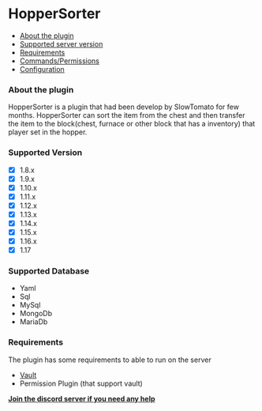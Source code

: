 # HopperSorter

* [About the plugin](https://github.com/SlowTomato/HopperSorter_public/wiki#about-the-plugin)
* [Supported server version](https://github.com/SlowTomato/HopperSorter_public/wiki#supported-version)
* [Requirements](https://github.com/SlowTomato/HopperSorter_public/wiki#requirements)
* [Commands/Permissions](https://github.com/SlowTomato/HopperSorter_public/wiki/Commands-&-Permissions)
* [Configuration](https://github.com/SlowTomato/HopperSorter_public/wiki/Configuration)

### About the plugin

HopperSorter is a plugin that had been develop by SlowTomato for few months. HopperSorter can sort the item from the chest and then transfer the item to the block(chest, furnace or other block that has a inventory) that player set in the hopper.


### Supported Version

- [x] 1.8.x
- [x] 1.9.x
- [x] 1.10.x
- [x] 1.11.x
- [x] 1.12.x
- [x] 1.13.x
- [x] 1.14.x
- [x] 1.15.x
- [x] 1.16.x
- [x] 1.17

### Supported Database

- Yaml
- Sql
- MySql
- MongoDb
- MariaDb

### Requirements

The plugin has some requirements to able to run on the server

* [Vault](https://dev.bukkit.org/projects/vault)
* Permission Plugin (that support vault) 

[**Join the discord server if you need any help**](https://discord.com/invite/FJ5Q4uN)



